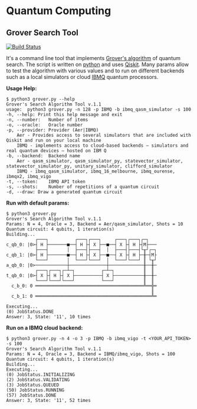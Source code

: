 # Quantum Computing

## Grover Search Tool 
[![Build Status](https://travis-ci.org/ikhvorost/quantum-computing.svg?branch=master)](https://travis-ci.org/ikhvorost/quantum-computing)

It's a command line tool that implements [Grover's algorithm](https://en.wikipedia.org/wiki/Grover%27s_algorithm) of quantum search. The script is written on [python](https://www.python.org/) and uses [Qiskit](https://qiskit.org/). Many params allow to test the algorithm with various values and to run on different backends such as a local simulators or cloud [IBMQ](https://quantum-computing.ibm.com) quantum processors.

**Usage Help:**
```console
$ python3 grover.py --help
Grover's Search Algorithm Tool v.1.1
usage:	python3 grover.py -n 128 -p IBMQ -b ibmq_qasm_simulator -s 100
-h, --help:	Print this help message and exit
-n, --number:	Number of items
-o, --oracle:	Oracle number
-p, --provider:	Provider (Aer|IBMQ)
	Aer - Provides access to several simulators that are included with Qiskit and run on your local machine
	IBMQ - implements access to cloud-based backends — simulators and real quantum devices — hosted on IBM Q
-b, --backend:	Backend name
	Aer - qasm_simulator, qasm_simulator_py, statevector_simulator, statevector_simulator_py, unitary_simulator, clifford_simulator
	IBMQ - ibmq_qasm_simulator, ibmq_16_melbourne, ibmq_ourense, ibmqx2, ibmq_vigo
-t, --token:	IBMQ API token
-s, --shots:	Number of repetitions of a quantum circuit
-d, --draw:	Draw a generated quantum circuit
```

**Run with default params:**
```console
$ python3 grover.py
Grover's Search Algorithm Tool v.1.1
Params: N = 4, Oracle = 3, Backend = Aer/qasm_simulator, Shots = 10
Quantum circuit: 4 qubits, 1 iteration(s)
Building...
           ┌───┐          ┌───┐┌───┐     ┌───┐┌───┐┌─┐   
c_qb_0: |0>┤ H ├───────■──┤ H ├┤ X ├──■──┤ X ├┤ H ├┤M├───
           ├───┤       │  ├───┤├───┤  │  ├───┤├───┤└╥┘┌─┐
c_qb_1: |0>┤ H ├───────■──┤ H ├┤ X ├──■──┤ X ├┤ H ├─╫─┤M├
           └───┘       │  └───┘└───┘  │  └───┘└───┘ ║ └╥┘
a_qb_0: |0>────────────┼──────────────┼─────────────╫──╫─
           ┌───┐┌───┐┌─┴─┐          ┌─┴─┐           ║  ║
t_qb_0: |0>┤ X ├┤ H ├┤ X ├──────────┤ X ├───────────╫──╫─
           └───┘└───┘└───┘          └───┘           ║  ║
  c_b_0: 0 ═════════════════════════════════════════╩══╬═
                                                       ║
  c_b_1: 0 ════════════════════════════════════════════╩═

Executing...
(0) JobStatus.DONE
Answer: 3, State: '11', 10 times
```

**Run on a IBMQ cloud backend:**
```console
$ python3 grover.py -n 4 -o 3 -p IBMQ -b ibmq_vigo -t <YOUR_API_TOKEN> -s 100
Grover's Search Algorithm Tool v.1.1
Params: N = 4, Oracle = 3, Backend = IBMQ/ibmq_vigo, Shots = 100
Quantum circuit: 4 qubits, 1 iteration(s)
Building...
Executing...
(0) JobStatus.INITIALIZING
(2) JobStatus.VALIDATING
(3) JobStatus.QUEUED
(50) JobStatus.RUNNING
(57) JobStatus.DONE
Answer: 3, State: '11', 52 times
```
